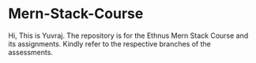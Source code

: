 # Mern-Stack-Course
Hi, This is Yuvraj. 
The repository is for the Ethnus Mern Stack Course and its assignments. 
Kindly refer to the respective branches of the assessments. 

